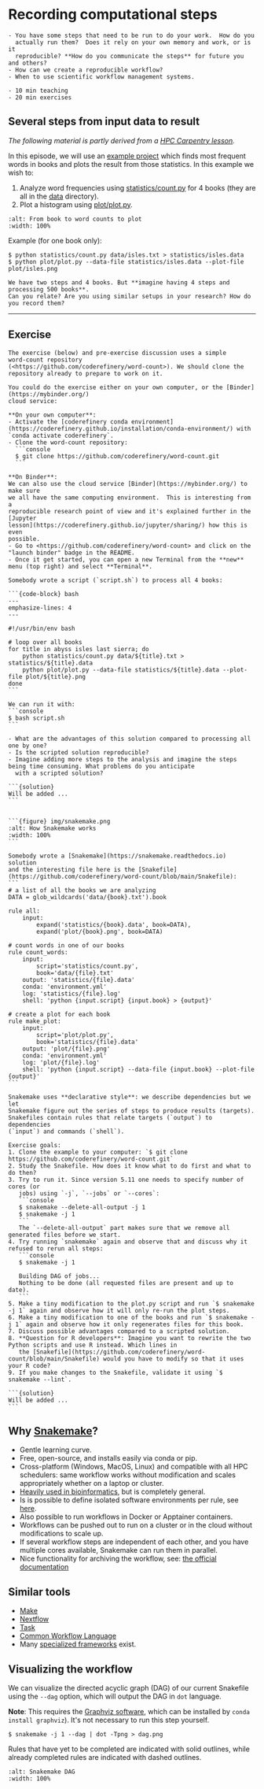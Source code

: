# Recording computational steps

```{questions}
- You have some steps that need to be run to do your work.  How do you
  actually run them?  Does it rely on your own memory and work, or is it
  reproducible? **How do you communicate the steps** for future you and others?
- How can we create a reproducible workflow?
- When to use scientific workflow management systems.
```

```{instructor-note}
- 10 min teaching
- 20 min exercises
```


## Several steps from input data to result

*The following material is partly derived from a [HPC Carpentry lesson](https://hpc-carpentry.github.io/hpc-python/).*

In this episode, we will use an [example
project](https://github.com/coderefinery/word-count) which finds most frequent
words in books and plots the result from those statistics.  In this example we
wish to:
1. Analyze word frequencies using [statistics/count.py](https://github.com/coderefinery/word-count/blob/main/statistics/count.py)
   for 4 books
   (they are all in the [data](https://github.com/coderefinery/word-count/tree/main/data) directory).
2. Plot a histogram using [plot/plot.py](https://github.com/coderefinery/word-count/blob/main/plot/plot.py).

```{figure} img/word-count/arrows.png
:alt: From book to word counts to plot
:width: 100%
```

Example (for one book only):

```console
$ python statistics/count.py data/isles.txt > statistics/isles.data
$ python plot/plot.py --data-file statistics/isles.data --plot-file plot/isles.png
```

```{discussion}
We have two steps and 4 books. But **imagine having 4 steps and processing 500 books**.
Can you relate? Are you using similar setups in your research? How do you record them?
```

---

## Exercise

````{prereq} Exercise preparation
The exercise (below) and pre-exercise discussion uses a simple
word-count repository
(<https://github.com/coderefinery/word-count>). We should clone the
repository already to prepare to work on it.

You could do the exercise either on your own computer, or the [Binder](https://mybinder.org/)
cloud service:

**On your own computer**:
- Activate the [coderefinery conda environment](https://coderefinery.github.io/installation/conda-environment/) with `conda activate coderefinery`.
- Clone the word-count repository:
  ```console
  $ git clone https://github.com/coderefinery/word-count.git
  ```

**On Binder**:
We can also use the cloud service [Binder](https://mybinder.org/) to make sure
we all have the same computing environment.  This is interesting from a
reproducible research point of view and it's explained further in the [Jupyter
lesson](https://coderefinery.github.io/jupyter/sharing/) how this is even
possible.
- Go to <https://github.com/coderefinery/word-count> and click on the "launch binder" badge in the README.
- Once it get started, you can open a new Terminal from the **new** menu (top right) and select **Terminal**.
````

````{exercise} Workflow-1: Scripted solution for processing 4 books
Somebody wrote a script (`script.sh`) to process all 4 books:

```{code-block} bash
---
emphasize-lines: 4
---

#!/usr/bin/env bash

# loop over all books
for title in abyss isles last sierra; do
    python statistics/count.py data/${title}.txt > statistics/${title}.data
    python plot/plot.py --data-file statistics/${title}.data --plot-file plot/${title}.png
done
```

We can run it with:
```console
$ bash script.sh
```

- What are the advantages of this solution compared to processing all one by one?
- Is the scripted solution reproducible?
- Imagine adding more steps to the analysis and imagine the steps being time consuming. What problems do you anticipate
  with a scripted solution?

```{solution}
Will be added ...
```
````

````{exercise} Workflow-2: Workflow solution using Snakemake

```{figure} img/snakemake.png
:alt: How Snakemake works
:width: 100%
```

Somebody wrote a [Snakemake](https://snakemake.readthedocs.io) solution
and the interesting file here is the [Snakefile](https://github.com/coderefinery/word-count/blob/main/Snakefile):
```
# a list of all the books we are analyzing
DATA = glob_wildcards('data/{book}.txt').book

rule all:
    input:
        expand('statistics/{book}.data', book=DATA),
        expand('plot/{book}.png', book=DATA)

# count words in one of our books
rule count_words:
    input:
        script='statistics/count.py',
        book='data/{file}.txt'
    output: 'statistics/{file}.data'
    conda: 'environment.yml'
    log: 'statistics/{file}.log'
    shell: 'python {input.script} {input.book} > {output}'

# create a plot for each book
rule make_plot:
    input:
        script='plot/plot.py',
        book='statistics/{file}.data'
    output: 'plot/{file}.png'
    conda: 'environment.yml'
    log: 'plot/{file}.log'
    shell: 'python {input.script} --data-file {input.book} --plot-file {output}'
```

Snakemake uses **declarative style**: we describe dependencies but we let
Snakemake figure out the series of steps to produce results (targets).
Snakefiles contain rules that relate targets (`output`) to dependencies
(`input`) and commands (`shell`).

Exercise goals:
1. Clone the example to your computer: `$ git clone https://github.com/coderefinery/word-count.git`
2. Study the Snakefile. How does it know what to do first and what to do then?
3. Try to run it. Since version 5.11 one needs to specify number of cores (or
   jobs) using `-j`, `--jobs` or `--cores`:
   ```console
   $ snakemake --delete-all-output -j 1
   $ snakemake -j 1
   ```
   The `--delete-all-output` part makes sure that we remove all generated files before we start.
4. Try running `snakemake` again and observe that and discuss why it refused to rerun all steps:
   ```console
   $ snakemake -j 1

   Building DAG of jobs...
   Nothing to be done (all requested files are present and up to date).
   ```
5. Make a tiny modification to the plot.py script and run `$ snakemake -j 1` again and observe how it will only re-run the plot steps.
6. Make a tiny modification to one of the books and run `$ snakemake -j 1` again and observe how it only regenerates files for this book.
7. Discuss possible advantages compared to a scripted solution.
8. **Question for R developers**: Imagine you want to rewrite the two Python scripts and use R instead. Which lines in
   the [Snakefile](https://github.com/coderefinery/word-count/blob/main/Snakefile) would you have to modify so that it uses your R code?
9. If you make changes to the Snakefile, validate it using `$ snakemake --lint`.

```{solution}
Will be added ...
```
````


## Why [Snakemake](https://snakemake.readthedocs.io/)?

- Gentle learning curve.
- Free, open-source, and installs easily via conda or pip.
- Cross-platform (Windows, MacOS, Linux) and compatible with all HPC schedulers:
  same workflow works without modification and scales appropriately whether on a laptop or cluster.
- [Heavily used in bioinformatics](https://twitter.com/carl_witt/status/1103951128046301185), but is completely general.
- Is is possible to define isolated software environments per rule, see [here](https://github.com/coderefinery/word-count/blob/f4ca47440751dd2c65f55fef1a8d9f181ecdd2f6/Snakefile#L15).
- Also possible to run workflows in Docker or Apptainer containers.
- Workflows can be pushed out to run on a cluster or in the cloud without modifications to scale up.
- If several workflow steps are independent of each other, and you have multiple cores available, Snakemake can run them in parallel.
- Nice functionality for archiving the workflow, see: [the official documentation](https://snakemake.readthedocs.io/en/stable/snakefiles/deployment.html#sustainable-and-reproducible-archiving)


## Similar tools

- [Make](https://www.gnu.org/software/make/)
- [Nextflow](https://www.nextflow.io/)
- [Task](https://taskfile.dev/)
- [Common Workflow Language](https://www.commonwl.org/)
- Many [specialized frameworks](https://github.com/common-workflow-language/common-workflow-language/wiki/Existing-Workflow-systems) exist.


## Visualizing the workflow

We can visualize the directed acyclic graph (DAG) of our current Snakefile
using the `--dag` option, which will output the DAG in `dot` language.

**Note**: This requires the [Graphviz software](https://www.graphviz.org/),
which can be installed by `conda install graphviz`). It's not necessary to
run this step yourself.

```console
$ snakemake -j 1 --dag | dot -Tpng > dag.png
```
Rules that have yet to be completed are indicated with solid outlines, while already completed rules are indicated with dashed outlines.

```{figure} img/snakemake_dag.png
:alt: Snakemake DAG
:width: 100%
```
